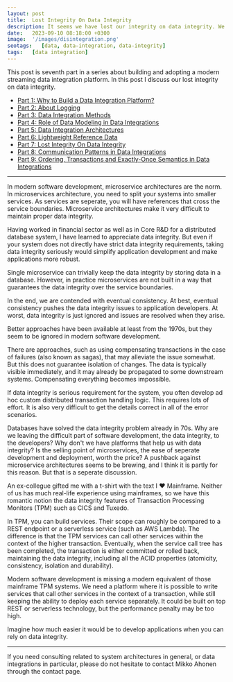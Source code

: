 ```yaml
---
layout: post
title:  Lost Integrity On Data Integrity
description: It seems we have lost our integrity on data integrity. We build systems mostly with eventual consistency as the default approach. At best, eventual consistency pushes the data integrity issues to application developers. At worst, data integrity is just ignored and resolved when problems arise. Better approaches have been available at least from the 1970s, but they seem to be ignored in modern software development.
date:   2023-09-10 08:18:00 +0300
image:  '/images/disintegration.png'
seotags:   [data, data-integration, data-integrity]
tags:   [data integration]
---
```


This post is seventh part in a series about building and adopting a modern streaming data integration platform. In this post
I discuss our lost integrity on data integrity.

* [Part 1: Why to Build a Data Integration Platform?](https://jauzo.com/2023/08/11/why-dip/)
* [Part 2: About Logging](https://jauzo.com/2023/08/25/logging/)
* [Part 3: Data Integration Methods](https://jauzo.com/2023/08/28/data-integration-methods/)
* [Part 4: Role of Data Modeling in Data Integrations](https://jauzo.com/2023/08/29/data-modeling/)
* [Part 5: Data Integration Architectures](https://jauzo.com/2023/09/08/data-integration-architectures/)
* [Part 6: Lightweight Reference Data](https://jauzo.com/2023/09/09/lightweight-reference-data/)
* [Part 7: Lost Integrity On Data Integrity](https://jauzo.com/2023/09/09/data-integrity/)
* [Part 8: Communication Patterns in Data Integrations](https://jauzo.com/2023/09/11/data-integration-communication-patterns/)
* [Part 9: Ordering, Transactions and Exactly-Once Semantics in Data Integrations](https://jauzo.com/2023/12/12/data-integration-ordering-etc/)

***

In modern software development, microservice architectures are the norm. 
In microservices architecture, you need to split your systems into smaller services. 
As services are seperate, you will have references that cross the service boundaries. 
Microservice architectures make it very difficult to maintain proper data integrity. 

Having worked in financial sector as well as in Core R&D for a distributed
database system, I have learned to appreciate data integrity. But even if your system does
not directly have strict data integrity requirements, taking data integrity
seriously would simplify application development and make applications more robust.

Single microservice can trivially keep the data integrity by storing data in a database. 
However, in practice microservices are not built in a way that guarantees the data integrity over 
the service boundaries.

In the end, we are contended with eventual consistency. At best, eventual
consistency pushes the data integrity issues to application developers. At
worst, data integrity is just ignored and issues are resolved when they arise.

Better approaches have been available at least from the 1970s, but they seem to be
ignored in modern software development.

There are approaches, such as using compensating transactions in the case of
failures (also known as sagas), that may alleviate the issue somewhat. But this
does not guarantee isolation of changes. The data is typically visible immediately,
and it may already be propagated to some downstream systems. Compensating
everything becomes impossible.

If data integrity is serious requirement for the system, you often develop ad hoc custom 
distributed transaction handling logic. This requires lots of effort. It is also 
very difficult to get the details correct in all of the error scenarios.

Databases have solved the data integrity problem already in 70s. Why are we
leaving the difficult part of software development, the data integrity, to the developers?
Why don't we have platforms that help us with data integrity? Is the selling
point of microservices, the ease of seperate development and deployment, worth the price? 
A pushback against microservice architectures seems to be brewing, and I think it is
partly for this reason. But that is a seperate discussion.

An ex-collegue gifted me with a t-shirt with the text I &#9829; Mainframe. Neither
of us has much real-life experience using mainframes, so we have this romantic
notion the data integrity features of Transaction Processing Monitors (TPM)
such as CICS and Tuxedo.

In TPM, you can build services. Their scope can roughly be compared to a REST
endpoint or a serverless service (such as AWS Lambda). The
difference is that the TPM services can call other services within the context
of the higher transaction.  Eventually, when the service call tree has been
completed, the transaction is either committed or rolled back, maintaining the
data integrity, including all the ACID properties (atomicity, consistency, isolation
and durability).

Modern software development is missing a modern equivalent of those mainframe
TPM systems.  We need a platform where it is possible to write services that
call other services in the context of a transaction, while still keeping the
ability to deploy each service separately. It could be built on top REST or
serverless technology, but the performance penalty may be too high.

Imagine how much easier it would be to develop applications when you can rely
on data integrity.

***

If you need consulting related to system architectures in general, or data integrations in
particular, please do not hesitate to contact Mikko Ahonen through the contact page.
